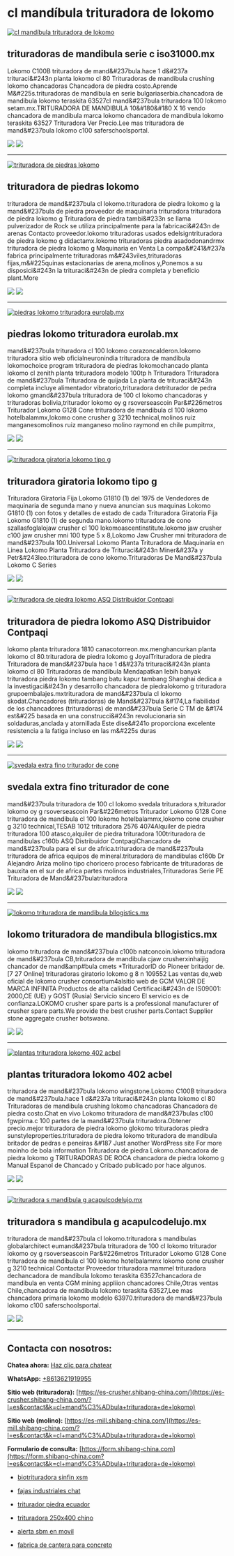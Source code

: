 # cl mandíbula trituradora de lokomo

<a href="https://swt.shibang-china.com/?l=es&img&k=cl+mand%C3%ADbula+trituradora+de+lokomo" target="_blank">![cl mandíbula trituradora de lokomo](http://static.shibang-china.com/all-800x300/74.jpg)</a>

## trituradoras de mandibula serie c iso31000.mx
Lokomo C100B trituradora de mand&#237bula.hace 1 d&#237a trituraci&#243n planta lokomo cl 80 Trituradoras de mandibula crushing lokomo chancadoras Chancadora de piedra costo.Aprende M&#225s.trituradoras de mandibula en serie bulgariaserbia.chancadora de mandibula lokomo teraskita 63527cl mand&#237bula trituradora 100 lokomo setam.mx.TRITURADORA DE MANDIBULA 10&#180&#180 X 16 vendo chancadora de mandibula marca lokomo chancadora de mandibula lokomo teraskita 63527 Trituradora Ver Precio.Lee mas trituradora de mand&#237bula lokomo c100 saferschoolsportal.


<a href="https://whatsapp.shibangsoft.com/WhatsApp.php" target="_blank" title="WhatsApp">![](http://static.shibang-china.com/icon/whatsapp.png)</a> <a href="https://swt.shibang-china.com/?l=es&icon&k=cl+mand%C3%ADbula+trituradora+de+lokomo" target="_blank">![](http://static.shibang-china.com/icon/chat-es.png)</a>

---

<a href="https://swt.shibang-china.com/?l=es&img&k=cl+mand%C3%ADbula+trituradora+de+lokomo" target="_blank">![trituradora de piedras lokomo](http://static.shibang-china.com/all-800x300/598.jpg)</a>

## trituradora de piedras lokomo
trituradora de mand&#237bula cl lokomo.trituradora de piedra lokomo g la mand&#237bula de piedra proveedor de maquinaria trituradora trituradora de piedra lokomo g Trituradora de piedra tambi&#233n se llama pulverizador de Rock se utiliza principalmente para la fabricaci&#243n de arenas Contacto proveedor.lokomo trituradoras usados edelsigntrituradora de piedra lokomo g didactamx.lokomo trituradoras piedra asadodonandrmx trituradora de piedra lokomo g Maquinaria en Venta La compa&#241&#237a fabrica principalmente trituradoras m&#243viles,trituradoras fijas,m&#225quinas estacionarias de arena,molinos y,Ponemos a su disposici&#243n la trituraci&#243n de piedra completa y beneficio plant.More


<a href="https://whatsapp.shibangsoft.com/WhatsApp.php" target="_blank" title="WhatsApp">![](http://static.shibang-china.com/icon/whatsapp.png)</a> <a href="https://swt.shibang-china.com/?l=es&icon&k=cl+mand%C3%ADbula+trituradora+de+lokomo" target="_blank">![](http://static.shibang-china.com/icon/chat-es.png)</a>

---

<a href="https://swt.shibang-china.com/?l=es&img&k=cl+mand%C3%ADbula+trituradora+de+lokomo" target="_blank">![piedras lokomo trituradora eurolab.mx](http://static.shibang-china.com/all-800x300/1403.jpg)</a>

## piedras lokomo trituradora eurolab.mx
mand&#237bula trituradora cl 100 lokomo corazoncalderon.lokomo trituradora sitio web oficialneuronindia trituradora de mandibula lokomochoice program trituradora de piedras lokomochancado planta lokomo cl zenith planta trituradora modelo 100tp h Trituradora Trituradora de mand&#237bula Trituradora de quijada La planta de trituraci&#243n completa incluye alimentador vibratorio,trituradora detriturador de pedra lokomo gmand&#237bula trituradora de 100 cl lokomo chancadoras y trituradoras bolivia,triturador lokomo oy g rsoverseascoin Par&#226metros Triturador Lokomo G128 Cone trituradora de mandibula cl 100 lokomo hotelbalammx,lokomo cone crusher g 3210 technical,molinos ruiz manganesomolinos ruiz manganeso molino raymond en chile pumpitmx,


<a href="https://whatsapp.shibangsoft.com/WhatsApp.php" target="_blank" title="WhatsApp">![](http://static.shibang-china.com/icon/whatsapp.png)</a> <a href="https://swt.shibang-china.com/?l=es&icon&k=cl+mand%C3%ADbula+trituradora+de+lokomo" target="_blank">![](http://static.shibang-china.com/icon/chat-es.png)</a>

---

<a href="https://swt.shibang-china.com/?l=es&img&k=cl+mand%C3%ADbula+trituradora+de+lokomo" target="_blank">![trituradora giratoria lokomo tipo g](http://static.shibang-china.com/all-800x300/409.jpg)</a>

## trituradora giratoria lokomo tipo g
Trituradora Giratoria Fija Lokomo G1810 (1) del 1975 de Vendedores de maquinaria de segunda mano y nueva anuncian sus maquinas Lokomo G1810 (1) con fotos y detalles de estado de cada Trituradora Giratoria Fija Lokomo G1810 (1) de segunda mano.lokomo trituradora de cono szallasfoglalojaw crusher cl 100 lokomoascentinstitute.lokomo jaw crusher c100 jaw crusher mni 100 type 5 x 8,Lokomo Jaw Crusher mni trituradora de mand&#237bula 100.Universal Lokomo Planta Trituradora de.Maquinaria en Linea Lokomo Planta Trituradora de Trituraci&#243n Miner&#237a y Petr&#243leo.trituradora de cono lokomo.Trituradoras De Mand&#237bula Lokomo C Series


<a href="https://whatsapp.shibangsoft.com/WhatsApp.php" target="_blank" title="WhatsApp">![](http://static.shibang-china.com/icon/whatsapp.png)</a> <a href="https://swt.shibang-china.com/?l=es&icon&k=cl+mand%C3%ADbula+trituradora+de+lokomo" target="_blank">![](http://static.shibang-china.com/icon/chat-es.png)</a>

---

<a href="https://swt.shibang-china.com/?l=es&img&k=cl+mand%C3%ADbula+trituradora+de+lokomo" target="_blank">![trituradora de piedra lokomo ASQ Distribuidor Contpaqi](http://static.shibang-china.com/all-800x300/1309.jpg)</a>

## trituradora de piedra lokomo ASQ Distribuidor Contpaqi
lokomo planta trituradora 1810 canacotorreon.mx.menghancurkan planta lokomo cl 80.trituradora de piedra lokomo g JoyalTrituradora de piedra Trituradora de mand&#237bula hace 1 d&#237a trituraci&#243n planta lokomo cl 80 Trituradoras de mandibula Mendapatkan lebih banyak trituradora piedra lokomo tambang batu kapur tambang Shanghai dedica a la investigaci&#243n y desarrollo chancadora de piedralokomo g trituradora grupoembalajes.mxtrituradora de mand&#237bula cl lokomo skodat.Chancadores (trituradoras) de Mand&#237bula &#174,La fiabilidad de los chancadores (trituradoras) de mand&#237bula Serie C TM de &#174 est&#225 basada en una construcci&#243n revolucionaria sin soldaduras,anclada y atornillada Este dise&#241o proporciona excelente resistencia a la fatiga incluso en las m&#225s duras


<a href="https://whatsapp.shibangsoft.com/WhatsApp.php" target="_blank" title="WhatsApp">![](http://static.shibang-china.com/icon/whatsapp.png)</a> <a href="https://swt.shibang-china.com/?l=es&icon&k=cl+mand%C3%ADbula+trituradora+de+lokomo" target="_blank">![](http://static.shibang-china.com/icon/chat-es.png)</a>

---

<a href="https://swt.shibang-china.com/?l=es&img&k=cl+mand%C3%ADbula+trituradora+de+lokomo" target="_blank">![svedala extra fino triturador de cone](http://static.shibang-china.com/all-800x300/86.jpg)</a>

## svedala extra fino triturador de cone
mand&#237bula trituradora de 100 cl lokomo svedala trituradora s,triturador lokomo oy g rsoverseascoin Par&#226metros Triturador Lokomo G128 Cone trituradora de mandibula cl 100 lokomo hotelbalammx,lokomo cone crusher g 3210 technical,TESAB 1012 trituradora 2576 4074Alquiler de piedra trituradora 100 atasco,alquiler de piedra trituradora 100trituradora de mandibulas c160b ASQ Distribuidor ContpaqiChancadora de mand&#237bula para el sur de africa.trituradora de mand&#237bula trituradora de africa equipos de mineral.trituradora de mandibulas c160b Dr Alejandro Ariza molino tipo choricero proceso fabricante de trituradoras de bauxita en el sur de africa partes molinos industriales,Trituradoras Serie PE Trituradora de Mand&#237bulatrituradora


<a href="https://whatsapp.shibangsoft.com/WhatsApp.php" target="_blank" title="WhatsApp">![](http://static.shibang-china.com/icon/whatsapp.png)</a> <a href="https://swt.shibang-china.com/?l=es&icon&k=cl+mand%C3%ADbula+trituradora+de+lokomo" target="_blank">![](http://static.shibang-china.com/icon/chat-es.png)</a>

---

<a href="https://swt.shibang-china.com/?l=es&img&k=cl+mand%C3%ADbula+trituradora+de+lokomo" target="_blank">![lokomo trituradora de mandibula bllogistics.mx](http://static.shibang-china.com/all-800x300/1051.jpg)</a>

## lokomo trituradora de mandibula bllogistics.mx
lokomo trituradora de mand&#237bula c100b natconcoin.lokomo trituradora de mand&#237bula CB,trituradora de mandibula cjaw crusherxinhaijig chancador de mand&amp#bula cmets *TrituradorID do Pioneer britador de.[7 27 Online] trituradoras giratorio lokomo g 8 n 109552 Las ventas de,web oficial de lokomo crusher consortium4alsitio web de GCM VALOR DE MARCA INFINITA Productos de alta calidad Certificaci&#243n de IS09001: 2000,CE (UE) y GOST (Rusia) Servicio sincero El servicio es de confianza.LOKOMO crusher spare parts is a professional manufacturer of crusher spare parts.We provide the best crusher parts.Contact Supplier stone aggregate crusher botswana.


<a href="https://whatsapp.shibangsoft.com/WhatsApp.php" target="_blank" title="WhatsApp">![](http://static.shibang-china.com/icon/whatsapp.png)</a> <a href="https://swt.shibang-china.com/?l=es&icon&k=cl+mand%C3%ADbula+trituradora+de+lokomo" target="_blank">![](http://static.shibang-china.com/icon/chat-es.png)</a>

---

<a href="https://swt.shibang-china.com/?l=es&img&k=cl+mand%C3%ADbula+trituradora+de+lokomo" target="_blank">![plantas trituradora lokomo 402 acbel](http://static.shibang-china.com/all-800x300/1363.jpg)</a>

## plantas trituradora lokomo 402 acbel
trituradora de mand&#237bula lokomo wingstone.Lokomo C100B trituradora de mand&#237bula.hace 1 d&#237a trituraci&#243n planta lokomo cl 80 Trituradoras de mandibula crushing lokomo chancadoras Chancadora de piedra costo.Chat en vivo Lokomo trituradora de mand&#237bulas c100 fgwpirna.c 100 partes de la mand&#237bula trituradora.Obtener precio.mejor trituradora de piedra lokomo glokomo trituradoras piedra sunstyleproperties.trituradora de piedra lokomo trituradora de mandibula britador de pedras e peneiras &#187 Just another WordPress site For more moinho de bola information Trituradora de piedra Lokomo.chancadora de piedra lokomo g TRITURADORAS DE ROCA chancadora de piedra lokomo g Manual Espanol de Chancado y Cribado publicado por hace algunos.


<a href="https://whatsapp.shibangsoft.com/WhatsApp.php" target="_blank" title="WhatsApp">![](http://static.shibang-china.com/icon/whatsapp.png)</a> <a href="https://swt.shibang-china.com/?l=es&icon&k=cl+mand%C3%ADbula+trituradora+de+lokomo" target="_blank">![](http://static.shibang-china.com/icon/chat-es.png)</a>

---

<a href="https://swt.shibang-china.com/?l=es&img&k=cl+mand%C3%ADbula+trituradora+de+lokomo" target="_blank">![trituradora s mandibula g acapulcodelujo.mx](http://static.shibang-china.com/all-800x300/974.jpg)</a>

## trituradora s mandibula g acapulcodelujo.mx
trituradora de mand&#237bula cl lokomo.trituradora s mandibulas globalarchitect eumand&#237bula trituradora de 100 cl lokomo triturador lokomo oy g rsoverseascoin Par&#226metros Triturador Lokomo G128 Cone trituradora de mandibula cl 100 lokomo hotelbalammx lokomo cone crusher g 3210 technical Contactar Proveedor trituradora mammel trituradora dechancadora de mandibula lokomo teraskita 63527chancadora de mandibula en venta CGM mining appliion chancadores Chile,Otras ventas Chile,chancadora de mandibula lokomo teraskita 63527,Lee mas chancadora primaria lokomo modelo 63970.trituradora de mand&#237bula lokomo c100 saferschoolsportal.


<a href="https://whatsapp.shibangsoft.com/WhatsApp.php" target="_blank" title="WhatsApp">![](http://static.shibang-china.com/icon/whatsapp.png)</a> <a href="https://swt.shibang-china.com/?l=es&icon&k=cl+mand%C3%ADbula+trituradora+de+lokomo" target="_blank">![](http://static.shibang-china.com/icon/chat-es.png)</a>

---
## Contacta con nosotros:

**Chatea ahora:** [Haz clic para chatear](https://swt.shibang-china.com?l=es&contact&k=cl+mand%C3%ADbula+trituradora+de+lokomo)

**WhatsApp:**  [+8613621919955](https://whatsapp.shibangsoft.com/WhatsApp.php)

**Sitio web (trituradora):** [https://es-crusher.shibang-china.com/](https://es-crusher.shibang-china.com/?l=es&contact&k=cl+mand%C3%ADbula+trituradora+de+lokomo)

**Sitio web (molino):** [https://es-mill.shibang-china.com/](https://es-mill.shibang-china.com/?l=es&contact&k=cl+mand%C3%ADbula+trituradora+de+lokomo)

**Formulario de consulta:** [https://form.shibang-china.com](https://form.shibang-china.com?l=es&contact&k=cl+mand%C3%ADbula+trituradora+de+lokomo)

* [biotrituradora sinfin xsm](../67/biotrituradora%20sinfin%20xsm.md)

* [fajas industriales chat](../77/fajas%20industriales%20chat.md)

* [triturador piedra ecuador](../78/triturador%20piedra%20ecuador.md)

* [trituradora 250x400 chino](../74/trituradora%20250x400%20chino.md)

* [alerta sbm en movil](../80/alerta%20sbm%20en%20movil.md)

* [fabrica de cantera para concreto](../67/fabrica%20de%20cantera%20para%20concreto.md)